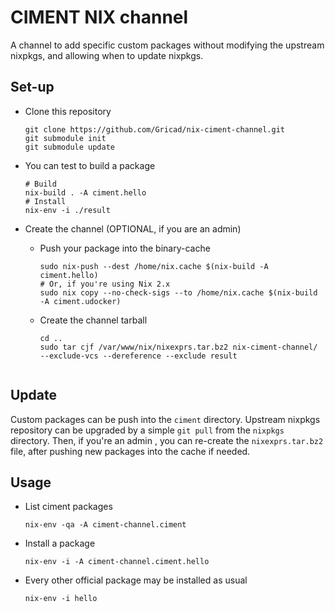 CIMENT NIX channel
==================

A channel to add specific custom packages without modifying the upstream nixpkgs, and allowing when to update nixpkgs.

Set-up
------

* Clone this repository

    ```
    git clone https://github.com/Gricad/nix-ciment-channel.git
    git submodule init
    git submodule update
    ```

* You can test to build a package

    ```
    # Build
    nix-build . -A ciment.hello
    # Install
    nix-env -i ./result
    ```

* Create the channel (OPTIONAL, if you are an admin)
    * Push your package into the binary-cache
        ```
        sudo nix-push --dest /home/nix.cache $(nix-build -A ciment.hello)
        # Or, if you're using Nix 2.x
        sudo nix copy --no-check-sigs --to /home/nix.cache $(nix-build -A ciment.udocker)
        ```


    * Create the channel tarball
        ```
        cd ..
        sudo tar cjf /var/www/nix/nixexprs.tar.bz2 nix-ciment-channel/ --exclude-vcs --dereference --exclude result
	```

Update
------
Custom packages can be push into the ```ciment``` directory.
Upstream nixpkgs repository can be upgraded by a simple ```git pull``` from the ```nixpkgs``` directory. Then, if you're an admin , you can re-create the ```nixexprs.tar.bz2``` file, after pushing new packages into the cache if needed.

Usage
-----

* List ciment packages

    ```nix-env -qa -A ciment-channel.ciment```

* Install a package

    ```nix-env -i -A ciment-channel.ciment.hello```

* Every other official package may be installed as usual

    ```nix-env -i hello```

